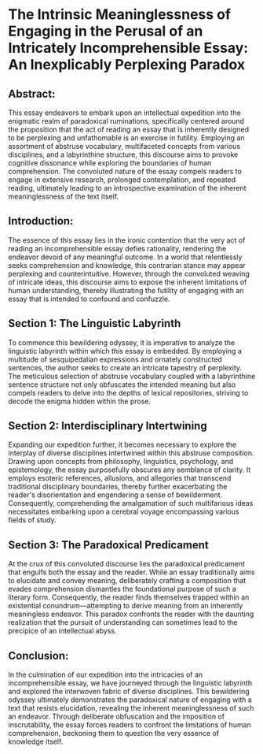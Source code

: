# The Intrinsic Meaninglessness of Engaging in the Perusal of an Intricately Incomprehensible Essay: An Inexplicably Perplexing Paradox

## Abstract:
This essay endeavors to embark upon an intellectual expedition into the enigmatic realm of paradoxical ruminations, specifically centered around the proposition that the act of reading an essay that is inherently designed to be perplexing and unfathomable is an exercise in futility. Employing an assortment of abstruse vocabulary, multifaceted concepts from various disciplines, and a labyrinthine structure, this discourse aims to provoke cognitive dissonance while exploring the boundaries of human comprehension. The convoluted nature of the essay compels readers to engage in extensive research, prolonged contemplation, and repeated reading, ultimately leading to an introspective examination of the inherent meaninglessness of the text itself.

## Introduction:
The essence of this essay lies in the ironic contention that the very act of reading an incomprehensible essay defies rationality, rendering the endeavor devoid of any meaningful outcome. In a world that relentlessly seeks comprehension and knowledge, this contrarian stance may appear perplexing and counterintuitive. However, through the convoluted weaving of intricate ideas, this discourse aims to expose the inherent limitations of human understanding, thereby illustrating the futility of engaging with an essay that is intended to confound and confuzzle.

## Section 1: The Linguistic Labyrinth
To commence this bewildering odyssey, it is imperative to analyze the linguistic labyrinth within which this essay is embedded. By employing a multitude of sesquipedalian expressions and ornately constructed sentences, the author seeks to create an intricate tapestry of perplexity. The meticulous selection of abstruse vocabulary coupled with a labyrinthine sentence structure not only obfuscates the intended meaning but also compels readers to delve into the depths of lexical repositories, striving to decode the enigma hidden within the prose.

## Section 2: Interdisciplinary Intertwining
Expanding our expedition further, it becomes necessary to explore the interplay of diverse disciplines intertwined within this abstruse composition. Drawing upon concepts from philosophy, linguistics, psychology, and epistemology, the essay purposefully obscures any semblance of clarity. It employs esoteric references, allusions, and allegories that transcend traditional disciplinary boundaries, thereby further exacerbating the reader's disorientation and engendering a sense of bewilderment. Consequently, comprehending the amalgamation of such multifarious ideas necessitates embarking upon a cerebral voyage encompassing various fields of study.

## Section 3: The Paradoxical Predicament
At the crux of this convoluted discourse lies the paradoxical predicament that engulfs both the essay and the reader. While an essay traditionally aims to elucidate and convey meaning, deliberately crafting a composition that evades comprehension dismantles the foundational purpose of such a literary form. Consequently, the reader finds themselves trapped within an existential conundrum—attempting to derive meaning from an inherently meaningless endeavor. This paradox confronts the reader with the daunting realization that the pursuit of understanding can sometimes lead to the precipice of an intellectual abyss.

## Conclusion:
In the culmination of our expedition into the intricacies of an incomprehensible essay, we have journeyed through the linguistic labyrinth and explored the interwoven fabric of diverse disciplines. This bewildering odyssey ultimately demonstrates the paradoxical nature of engaging with a text that resists elucidation, revealing the inherent meaninglessness of such an endeavor. Through deliberate obfuscation and the imposition of inscrutability, the essay forces readers to confront the limitations of human comprehension, beckoning them to question the very essence of knowledge itself.

